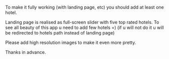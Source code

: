 To make it fully working (with landing page, etc) you should add at least one hotel.


Landing page is realised as full-screen slider with five top rated hotels.
To see all beauty of this app u need to add few hotels =) (if u will not do it u will be redirected to hotels path instead of landing page) 

Please add high resolution images to make it even more pretty.

Thanks in advance.
